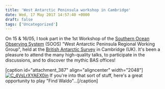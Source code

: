 ```yaml
---
title: 'West Antarctic Peninsula workshop in Cambridge'
date: Wed, 17 May 2017 14:57:40 +0000
draft: false
tags: ['Uncategorized']
---
```


On 15 & 16/05, I took part in the 1st Workshop of the [Southern Ocean Observing System](http://www.soos.aq/) (SOOS) "West Antarctic Peninsula Regional Working Group", held at the [British Antarctic Survey](https://www.bas.ac.uk/) in Cambridge (UK). It's been a pleasure to attend the many high-quality talks, to participate in the discussions, and to discover the mythic BAS offices!

\[caption id="attachment\_387" align="aligncenter" width="2048"\][![C_4VsLrXYAEX0in](https://loicnmichel.files.wordpress.com/2018/04/c_4vslrxyaex0in.jpg)](https://loicnmichel.files.wordpress.com/2018/04/c_4vslrxyaex0in.jpg) If you're into that sort of stuff, here's a great opportunity to play "Find Waldo"...\[/caption\]